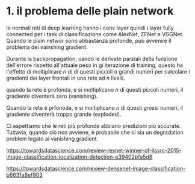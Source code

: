 # 1. il problema delle plain network

le normali reti di deep learning hanno i conv layer quindi i layer fully connected per i task di classificazione come AlexNet, ZFNet e VGGNet. Quando le plain networ sono abbastanza profonde, può avvenire il problema dei vainshing gradient.

Durante la backpropagation, uando le derivate parziali della funzione dell'errore rispetto all'attuale peso in gi iterazione di training, questo ha l'effetto di moltiplicare $n$ di di questi piccoli o grandi numeri per calcolare i gradienti dei layer frontali in una rete ad $n$ livelli.

quando la rete è profonda, e si moltiplicano $n$ di questi piccoli numeri, il gradiente diventerà zero (vanishing).

Quando la rete è prfonoda, e si moltiplicano $n$ di questi grossi numeri, il gradiente diventerà troppo grande (exploded).

Ci aspettiamo che le reti più profonde abbiano predizioni più accurate. Tuttavia, quando ciò non avviene, è probabile che ci sia un degradation problem legato ai vanishing gradient.

https://towardsdatascience.com/review-resnet-winner-of-ilsvrc-2015-image-classification-localization-detection-e39402bfa5d8

https://towardsdatascience.com/review-densenet-image-classification-b6631a8ef803

